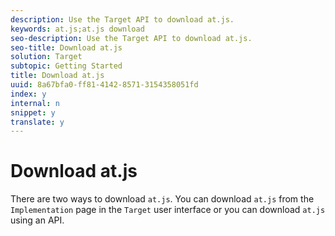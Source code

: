 ```yaml
---
description: Use the Target API to download at.js.
keywords: at.js;at.js download
seo-description: Use the Target API to download at.js.
seo-title: Download at.js
solution: Target
subtopic: Getting Started
title: Download at.js
uuid: 8a67bfa0-ff81-4142-8571-3154358051fd
index: y
internal: n
snippet: y
translate: y
---
```


# Download at.js

There are two ways to download `at.js`. 
You can download `at.js` from the `Implementation` page in the `Target` user interface or you can download `at.js` using an API. 
